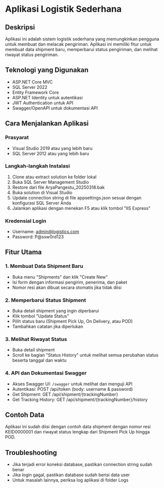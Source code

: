 # Aplikasi Logistik Sederhana

## Deskripsi
Aplikasi ini adalah sistem logistik sederhana yang memungkinkan pengguna untuk membuat dan melacak pengiriman. Aplikasi ini memiliki fitur untuk membuat data shipment baru, memperbarui status pengiriman, dan melihat riwayat status pengiriman.

## Teknologi yang Digunakan
- ASP.NET Core MVC
- SQL Server 2022
- Entity Framework Core
- ASP.NET Identity untuk autentikasi
- JWT Authentication untuk API
- Swagger/OpenAPI untuk dokumentasi API

## Cara Menjalankan Aplikasi

### Prasyarat
- Visual Studio 2019 atau yang lebih baru
- SQL Server 2012 atau yang lebih baru

### Langkah-langkah Instalasi
1. Clone atau extract solution ke folder lokal
2. Buka SQL Server Management Studio
3. Restore dari file AryaPangestu_20250318.bak
4. Buka solution di Visual Studio
5. Update connection string di file appsettings.json sesuai dengan konfigurasi SQL Server Anda
6. Jalankan aplikasi dengan menekan F5 atau klik tombol "IIS Express"

### Kredensial Login
- Username: admin@logistics.com
- Password: P@ssw0rd123

## Fitur Utama

### 1. Membuat Data Shipment Baru
- Buka menu "Shipments" dan klik "Create New"
- Isi form dengan informasi pengirim, penerima, dan paket
- Nomor resi akan dibuat secara otomatis jika tidak diisi

### 2. Memperbarui Status Shipment
- Buka detail shipment yang ingin diperbarui
- Klik tombol "Update Status"
- Pilih status baru (Shipment Pick Up, On Delivery, atau POD)
- Tambahkan catatan jika diperlukan

### 3. Melihat Riwayat Status
- Buka detail shipment
- Scroll ke bagian "Status History" untuk melihat semua perubahan status beserta tanggal dan waktu

### 4. API dan Dokumentasi Swagger
- Akses Swagger UI: `/swagger` untuk melihat dan menguji API
- Autentikasi: POST /api/token (body: username & password)
- Get Shipment: GET /api/shipment/{trackingNumber}
- Get Tracking History: GET /api/shipment/{trackingNumber}/history

## Contoh Data
Aplikasi ini sudah diisi dengan contoh data shipment dengan nomor resi KEID0000001 dan riwayat status lengkap dari Shipment Pick Up hingga POD.

## Troubleshooting
- Jika terjadi error koneksi database, pastikan connection string sudah benar
- Jika login gagal, pastikan database sudah berisi data user
- Untuk masalah lainnya, periksa log aplikasi di folder Logs
